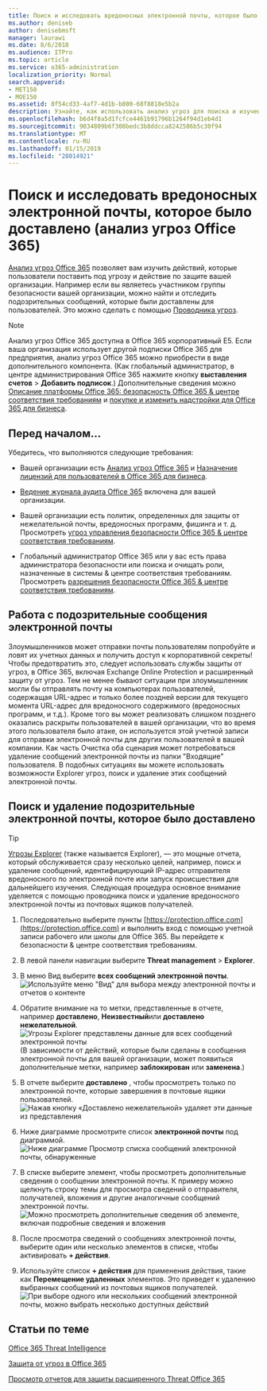 ```yaml
---
title: Поиск и исследовать вредоносных электронной почты, которое было доставлено (анализ угроз Office 365)
ms.author: deniseb
author: denisebmsft
manager: laurawi
ms.date: 8/6/2018
ms.audience: ITPro
ms.topic: article
ms.service: o365-administration
localization_priority: Normal
search.appverid:
- MET150
- MOE150
ms.assetid: 8f54cd33-4af7-4d1b-b800-68f8818e5b2a
description: Узнайте, как использовать анализ угроз для поиска и изучения вредоносного по электронной почте.
ms.openlocfilehash: b6d4f8a5d1fcfce4461b91796b1264f94d1eb4d1
ms.sourcegitcommit: 9034809b6f308bedc3b8ddcca8242586b5c30f94
ms.translationtype: MT
ms.contentlocale: ru-RU
ms.lasthandoff: 01/15/2019
ms.locfileid: "28014921"
---
```

# <a name="find-and-investigate-malicious-email-that-was-delivered-office-365-threat-intelligence"></a>Поиск и исследовать вредоносных электронной почты, которое было доставлено (анализ угроз Office 365)

[Анализ угроз Office 365](office-365-ti.md) позволяет вам изучить действий, которые пользователи поставить под угрозу и действие по защите вашей организации. Например если вы являетесь участником группы безопасности вашей организации, можно найти и отследить подозрительных сообщений, которые были доставлены для пользователей. Это можно сделать с помощью [Проводника угроз](get-started-with-ti.md#threat-explorer).
  
> [!NOTE]
> Анализ угроз Office 365 доступна в Office 365 корпоративный E5. Если ваша организация использует другой подписки Office 365 для предприятия, анализ угроз Office 365 можно приобрести в виде дополнительного компонента. (Как глобальный администратор, в центре администрирования Office 365 нажмите кнопку **выставления счетов** \> **Добавить подписок**.) Дополнительные сведения можно [Описание платформы Office 365: безопасность Office 365 &amp; центре соответствия требованиям](https://technet.microsoft.com/en-us/library/dn933793.aspx) и [покупке и изменить надстройки для Office 365 для бизнеса](https://support.office.com/article/4e7b57d6-b93b-457d-aecd-0ea58bff07a6). 
  
## <a name="before-you-begin"></a>Перед началом...

Убедитесь, что выполняются следующие требования:
  
- Вашей организации есть [Анализ угроз Office 365](office-365-ti.md) и [Назначение лицензий для пользователей в Office 365 для бизнеса](https://support.office.com/article/997596b5-4173-4627-b915-36abac6786dc).
    
- [Ведение журнала аудита Office 365](turn-audit-log-search-on-or-off.md) включена для вашей организации. 
    
- Вашей организации есть политик, определенных для защиты от нежелательной почты, вредоносных программ, фишинга и т. д. Просмотреть [угроз управления безопасности Office 365 &amp; центре соответствия требованиям](threat-management.md).
    
- Глобальный администратор Office 365 или у вас есть права администратора безопасности или поиска и очищать роли, назначенные в системы &amp; центре соответствия требованиям. Просмотреть [разрешения безопасности Office 365 &amp; центре соответствия требованиям](permissions-in-the-security-and-compliance-center.md).
    
## <a name="dealing-with-suspicious-emails"></a>Работа с подозрительные сообщения электронной почты

Злоумышленников может отправки почты пользователям попробуйте и ловят их учетных данных и получить доступ к корпоративной секреты! Чтобы предотвратить это, следует использовать службы защиты от угроз, в Office 365, включая Exchange Online Protection и расширенный защиту от угроз. Тем не менее бывают ситуации при злоумышленник могли бы отправлять почту на компьютерах пользователей, содержащая URL-адрес и только более поздней версии для текущего момента URL-адрес для вредоносного содержимого (вредоносных программ, и т.д.). Кроме того вы может реализовать слишком позднего оказались раскрыты пользователей в вашей организации, что во время этого пользователя было атаке, он используется этой учетной записи для отправки электронной почты для других пользователей в вашей компании. Как часть Очистка оба сценария может потребоваться удаление сообщений электронной почты из папки "Входящие" пользователя. В подобных ситуациях вы можете использовать возможности Explorer угроз, поиск и удаление этих сообщений электронной почты.
  
## <a name="find-and-delete-suspicious-email-that-was-delivered"></a>Поиск и удаление подозрительные электронной почты, которое было доставлено

> [!TIP]
> [Угрозы Explorer](get-started-with-ti.md#threat-explorer) (также называется Explorer), — это мощные отчета, который обслуживается сразу несколько целей, например, поиск и удаление сообщений, идентифицирующий IP-адрес отправителя вредоносного по электронной почте или запуск происшествия для дальнейшего изучения. Следующая процедура основное внимание уделяется с помощью проводника поиск и удаление вредоносного электронной почты из почтовых ящиков получателей. 
  
1. Последовательно выберите пункты [https://protection.office.com](https://protection.office.com) и выполнить вход с помощью учетной записи рабочего или школы для Office 365. Вы перейдете к безопасности &amp; центре соответствия требованиям. 
    
2. В левой панели навигации выберите **Threat management** \> **Explorer**.
    
3. В меню Вид выберите **всех сообщений электронной почты**.<br/>![Используйте меню "Вид" для выбора между электронной почты и отчетов о контенте](media/d39013ff-93b6-42f6-bee5-628895c251c2.png)
  
4. Обратите внимание на то метки, представленные в отчете, например **доставлено**, **Неизвестный**или **доставлено нежелательной**.<br/>![Угрозы Explorer представлены данные для всех сообщений электронной почты](media/208826ed-a85e-446f-b276-b5fdc312fbcb.png)<br/>(В зависимости от действий, которые были сделаны в сообщения электронной почты для вашей организации, может появиться дополнительные метки, например **заблокирован** или **заменена**.)
    
5. В отчете выберите **доставлено** , чтобы просмотреть только по электронной почте, которые завершения в почтовые ящики пользователей.<br/>![Нажав кнопку «Доставлено нежелательной» удаляет эти данные из представления](media/e6fb2e47-461e-4f6f-8c65-c331bd858758.png)
  
6. Ниже диаграмме просмотрите список **электронной почты** под диаграммой.<br/>![Ниже диаграмме Просмотр списка сообщений электронной почты, обнаруженные](media/dfb60590-1236-499d-97da-86c68621e2bc.png)
  
7. В списке выберите элемент, чтобы просмотреть дополнительные сведения о сообщении электронной почты. К примеру можно щелкнуть строку темы для просмотра сведений о отправителя, получателей, вложения и другие аналогичные сообщений электронной почты.<br/>![Можно просмотреть дополнительные сведения об элементе, включая подробные сведения и вложения](media/5a5707c3-d62a-4610-ae7b-900fff8708b2.png)
  
8. После просмотра сведений о сообщениях электронной почты, выберите один или несколько элементов в списке, чтобы активировать **+ действия**.
    
9. Используйте список **+ действия** для применения действия, такие как **Перемещение удаленных** элементов. Это приведет к удалению выбранных сообщений из почтовых ящиков получателей.<br/>![При выборе одного или нескольких сообщений электронной почты, можно выбрать несколько доступных действий](media/ef12e10c-60a7-4f66-8f76-68d77ae26de1.png)
  
## <a name="related-topics"></a>Статьи по теме

[Office 365 Threat Intelligence](office-365-ti.md)
  
[Защита от угроз в Office 365](protect-against-threats.md)
  
[Просмотр отчетов для защиты расширенного Threat Office 365](view-reports-for-atp.md)
  

